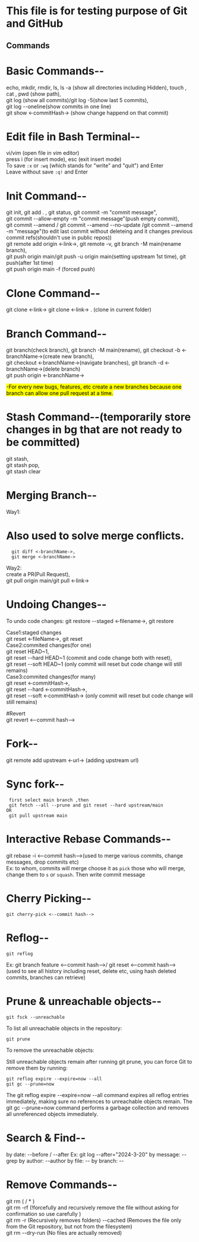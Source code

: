 # This file is for testing purpose of Git and GitHub
## Commands

# Basic Commands--<br>

  echo,
  mkdir,
  rmdir,
  ls,
  ls -a (show all directories including Hidden),
  touch <filename>,
  cat <filename>,
  pwd (show path),<br>
  git log (show all commits)/git log -5(show last 5 commits),<br>
  git log --oneline(show commits in one line)<br>
  git show <-commitHash-> (show change happend on that commit)

# Edit file in Bash Terminal--<br>
  vi/vim <filename> (open file in vim editor)<br>
  press i (for insert mode), esc (exit insert mode)<br>
  To save `:x` or `:wq` (which stands for "write" and "quit") and Enter <br>
  Leave without save `:q!` and Enter


# Init Command--<br>

  git init, git add . , git status, git commit -m "commit message",<br>
  git commit --allow-empty -m "commit message"(push empty commit),<br>
  git commit --amend / git commit --amend --no-update /git commit --amend -m "message"(to edit last commit without deleteing and it changes previous commit refs(shouldn't use in public repos))<br>
  git remote add origin <-link->, git remote -v, git branch -M main(rename branch), <br>
  git push origin main/git push -u origin main(setting upstream 1st time), git push(after 1st time) <br>
  git push origin main -f (forced push)<br>

# Clone Command--<br>

  git clone <-link->
  git clone <-link-> . (clone in current folder)

# Branch Command--<br>

  git branch(check branch), git branch -M main(rename), git checkout -b <-branchName->(create new branch),<br>
  git checkout <-branchName->(navigate branches), git branch -d <-branchName->(delete branch)<br>
  git push origin <-branchName->

  <mark>-For every new bugs, features, etc create a new branches because one branch can allow 
  one pull request at a time.</mark>


# Stash Command--(temporarily store changes in bg that are not ready to be committed)<br>
  git stash,<br>
  git stash pop,<br>
  git stash clear<br>

# Merging Branch--<br>

Way1:<br>

# Also used to solve merge conflicts.

      git diff <-branchName->,
      git merge <-branchName->

Way2:<br>
  create a PR(Pull Request),<br>
  git pull origin main/git pull <-link->

# Undoing Changes--<br>

To undo code changes:
  git restore --staged <-filename->, git restore<br>

Case1:staged changes <br>
  git reset <-fileName->,
  git reset
<br>
Case2:commited changes(for one)<br>
  git reset HEAD~1,<br>
  git reset --hard HEAD~1 (commit and code change both with reset),<br>
  git reset --soft HEAD~1 (only commit will reset but code change will still remains)<br>
Case3:commited changes(for many)<br>
  git reset <-commitHash->,<br>
  git reset --hard <-commitHash->, <br>
  git reset --soft <-commitHash-> (only commit will reset but code change will still remains)<br>

#Revert<br>
    git revert <--commit hash-->

# Fork--<br>
  git remote add upstream <-url-> (adding upstream url)
  # Sync fork--<br>
     first select main branch ,then
     git fetch --all --prune and git reset --hard upstream/main
	OR
     git pull upstream main

# Interactive Rebase Commands--<br>
  
  git rebase -i <--commit hash-->(used to merge various commits, change messages, drop commits etc)<br>
  Ex: to whom, commits will merge choose it as `pick` those who will merge, change them to `s` or `squash`. Then write commit message<br> 

# Cherry Picking--<br>
    git cherry-pick <--commit hash-->

# Reflog--<br>
    git reflog
   Ex: git branch feature <--commit hash-->/ git reset <--commit hash-->
  <br>(used to see all history including reset, delete etc, using hash deleted commits, branches can retrieve)

# Prune & unreachable objects--<br>
  
    git fsck --unreachable
To list all unreachable objects in the repository:<br>

    git prune
To remove the unreachable objects:<br>

Still unreachable objects remain after running git prune, you can force Git to remove them by running:<br>

    git reflog expire --expire=now --all
    git gc --prune=now

The git reflog expire --expire=now --all command expires all reflog entries immediately, making sure no references to unreachable objects remain.
The git gc --prune=now command performs a garbage collection and removes all unreferenced objects immediately.


# Search & Find--<br>
by date:
  	--before / --after
Ex: git log --after="2024-3-20"
by message: 
  	--grep
by author:
  	--author
by file:
  	-- <filename>
by branch:
	--<branch name>

# Remove Commands--<br>

  git rm ( <filename> / * ) <br>
  git rm -rf <filename> (!forcefully and recursively remove the file without asking for confirmation so use carefully )<br> 
  git rm -r (Recursively removes folders) --cached (Removes the file only from the Git repository, but not from the filesystem) <br>
  git rm --dry-run (No files are actually removed) <br>
